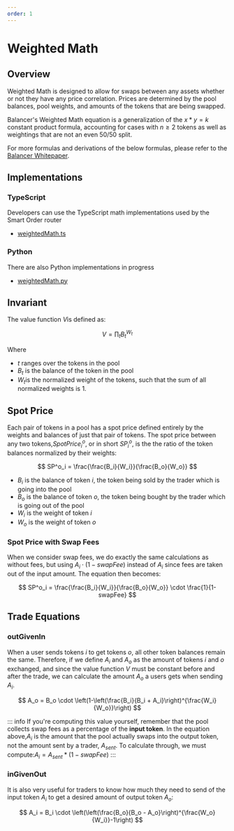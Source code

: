 ```yaml
---
order: 1
---
```


# Weighted Math

## Overview

Weighted Math is designed to allow for swaps between any assets whether or not they have any price correlation. Prices are determined by the pool balances, pool weights, and amounts of the tokens that are being swapped.

Balancer's Weighted Math equation is a generalization of the $x*y=k$ constant product formula, accounting for cases with $n \geq2$ tokens as well as weightings that are not an even 50/50 split.

For more formulas and derivations of the below formulas, please refer to the [Balancer Whitepaper](https://balancer.fi/whitepaper.pdf).

## Implementations

### TypeScript

Developers can use the TypeScript math implementations used by the Smart Order router

- [weightedMath.ts](https://github.com/balancer-labs/balancer-sor/blob/john/v2-package-linear/src/pools/weightedPool/weightedMath.ts)

### Python

There are also Python implementations in progress

- [weightedMath.py](https://github.com/officialnico/balancerv2cad/blob/main/src/balancerv2cad/WeightedMath.py)

## Invariant

The value function $V$is defined as:

<!-- prettier-ignore -->
$$
V= \prod_t B_t^{W_t}
$$

Where

- $t$ ranges over the tokens in the pool
- $B_t$ is the balance of the token in the pool
- $W_t$​is the normalized weight of the tokens, such that the sum of all normalized weights is 1.

## Spot Price

Each pair of tokens in a pool has a spot price defined entirely by the weights and balances of just that pair of tokens. The spot price between any two tokens,$SpotPrice^o_i$, or in short $SP^o_i$, is the the ratio of the token balances normalized by their weights:

<!-- prettier-ignore -->
$$
SP^o_i = \frac{\frac{B_i}{W_i}}{\frac{B_o}{W_o}}
$$

- $B_i$ is the balance of token $i$, the token being sold by the trader which is going into the pool
- $B_o$ is the balance of token $o$, the token being bought by the trader which is going out of the pool
- $W_i$ is the weight of token $i$
- $W_o$ is the weight of token $o$

### Spot Price with Swap Fees

When we consider swap fees, we do exactly the same calculations as without fees, but using $A_i \cdot (1-swapFee)$ instead of $A_i$ since fees are taken out of the input amount. The equation then becomes:

<!-- prettier-ignore -->
$$
SP^o_i = \frac{\frac{B_i}{W_i}}{\frac{B_o}{W_o}} \cdot \frac{1}{1-swapFee}
$$

## Trade Equations

### outGivenIn

When a user sends tokens $i$ to get tokens $o$, all other token balances remain the same. Therefore, if we define $A_i$ and $A_o$ as the amount of tokens $i$ and $o$ exchanged, and since the value function $V$ must be constant before and after the trade, we can calculate the amount $A_o$ a users gets when sending $A_i$.

<!-- prettier-ignore -->
$$
A_o = B_o \cdot \left(1-\left(\frac{B_i}{B_i + A_i}\right)^{\frac{W_i}{W_o}}\right)
$$

::: info
If you're computing this value yourself, remember that the pool collects swap fees as a percentage of the **input token**. In the equation above,$A_i$ is the amount that the pool actually swaps into the output token, not the amount sent by a trader, $A_{sent}$. To calculate through, we must compute:$A_i = A_{sent} * (1-swapFee)$
:::

### inGivenOut

It is also very useful for traders to know how much they need to send of the input token $A_i$ to get a desired amount of output token $A_o$:

<!-- prettier-ignore -->
$$
A_i = B_i \cdot \left(\left(\frac{B_o}{B_o - A_o}\right)^{\frac{W_o}{W_i}}-1\right)
$$
